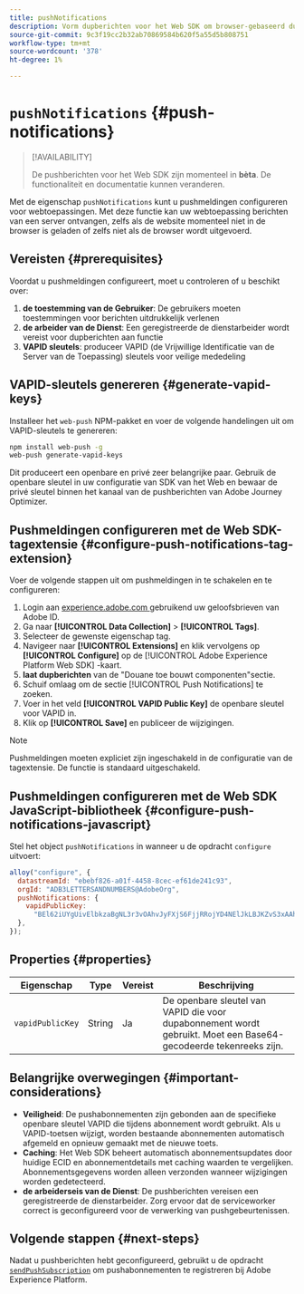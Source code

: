 ```yaml
---
title: pushNotifications
description: Vorm dupberichten voor het Web SDK om browser-gebaseerd dupoverseinen toe te laten.
source-git-commit: 9c3f19cc2b32ab70869584b620f5a55d5b808751
workflow-type: tm+mt
source-wordcount: '378'
ht-degree: 1%

---
```



# `pushNotifications` {#push-notifications}

>[!AVAILABILITY]
>
> De pushberichten voor het Web SDK zijn momenteel in **bèta**. De functionaliteit en documentatie kunnen veranderen.

Met de eigenschap `pushNotifications` kunt u pushmeldingen configureren voor webtoepassingen. Met deze functie kan uw webtoepassing berichten van een server ontvangen, zelfs als de website momenteel niet in de browser is geladen of zelfs niet als de browser wordt uitgevoerd.

## Vereisten {#prerequisites}

Voordat u pushmeldingen configureert, moet u controleren of u beschikt over:

1. **de toestemming van de Gebruiker**: De gebruikers moeten toestemmingen voor berichten uitdrukkelijk verlenen
2. **de arbeider van de Dienst**: Een geregistreerde de dienstarbeider wordt vereist voor dupberichten aan functie
3. **VAPID sleutels**: produceer VAPID (de Vrijwillige Identificatie van de Server van de Toepassing) sleutels voor veilige mededeling

## VAPID-sleutels genereren {#generate-vapid-keys}

Installeer het `web-push` NPM-pakket en voer de volgende handelingen uit om VAPID-sleutels te genereren:

```bash
npm install web-push -g
web-push generate-vapid-keys
```

Dit produceert een openbare en privé zeer belangrijke paar. Gebruik de openbare sleutel in uw configuratie van SDK van het Web en bewaar de privé sleutel binnen het kanaal van de pushberichten van Adobe Journey Optimizer.

## Pushmeldingen configureren met de Web SDK-tagextensie {#configure-push-notifications-tag-extension}

Voer de volgende stappen uit om pushmeldingen in te schakelen en te configureren:

1. Login aan [ experience.adobe.com ](https://experience.adobe.com) gebruikend uw geloofsbrieven van Adobe ID.
1. Ga naar **[!UICONTROL Data Collection]** > **[!UICONTROL Tags]**.
1. Selecteer de gewenste eigenschap tag.
1. Navigeer naar **[!UICONTROL Extensions]** en klik vervolgens op **[!UICONTROL Configure]** op de [!UICONTROL Adobe Experience Platform Web SDK] -kaart.
1. **laat dupberichten** van de &quot;Douane toe bouwt componenten&quot;sectie.
1. Schuif omlaag om de sectie [!UICONTROL Push Notifications] te zoeken.
1. Voer in het veld **[!UICONTROL VAPID Public Key]** de openbare sleutel voor VAPID in.
1. Klik op **[!UICONTROL Save]** en publiceer de wijzigingen.

>[!NOTE]
>
> Pushmeldingen moeten expliciet zijn ingeschakeld in de configuratie van de tagextensie. De functie is standaard uitgeschakeld.

## Pushmeldingen configureren met de Web SDK JavaScript-bibliotheek {#configure-push-notifications-javascript}

Stel het object `pushNotifications` in wanneer u de opdracht `configure` uitvoert:

```js
alloy("configure", {
  datastreamId: "ebebf826-a01f-4458-8cec-ef61de241c93",
  orgId: "ADB3LETTERSANDNUMBERS@AdobeOrg",
  pushNotifications: {
    vapidPublicKey:
      "BEl62iUYgUivElbkzaBgNL3r3vOAhvJyFXjS6FjjRRojYD4NElJkLBJKZvS3xAAh4_gE3WnMaZNu_KGP4jAQlJz",
  },
});
```

## Properties {#properties}

| Eigenschap | Type | Vereist | Beschrijving |
| ------ | ------ | -------- | ----- |
| `vapidPublicKey` | String | Ja | De openbare sleutel van VAPID die voor dupabonnement wordt gebruikt. Moet een Base64-gecodeerde tekenreeks zijn. |

## Belangrijke overwegingen {#important-considerations}

- **Veiligheid**: De pushabonnementen zijn gebonden aan de specifieke openbare sleutel VAPID die tijdens abonnement wordt gebruikt. Als u VAPID-toetsen wijzigt, worden bestaande abonnementen automatisch afgemeld en opnieuw gemaakt met de nieuwe toets.
- **Caching**: Het Web SDK beheert automatisch abonnementsupdates door huidige ECID en abonnementdetails met caching waarden te vergelijken. Abonnementsgegevens worden alleen verzonden wanneer wijzigingen worden gedetecteerd.
- **de arbeiderseis van de Dienst**: De pushberichten vereisen een geregistreerde de dienstarbeider. Zorg ervoor dat de serviceworker correct is geconfigureerd voor de verwerking van pushgebeurtenissen.

## Volgende stappen {#next-steps}

Nadat u pushberichten hebt geconfigureerd, gebruikt u de opdracht [`sendPushSubscription`](../sendPushSubscription.md) om pushabonnementen te registreren bij Adobe Experience Platform.
